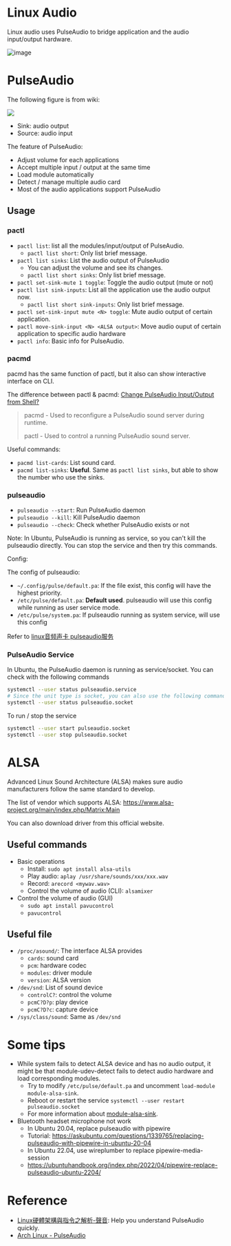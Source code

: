 # Linux Audio

Linux audio uses PulseAudio to bridge application and the audio input/output hardware.

![image](https://user-images.githubusercontent.com/456210/150628760-f983ec96-9624-4ae8-a31e-315dc9504df1.png)

# PulseAudio

The following figure is from wiki:

![](https://upload.wikimedia.org/wikipedia/commons/0/00/Pulseaudio-diagram.svg)

* Sink: audio output
* Source: audio input

The feature of PulseAudio:

* Adjust volume for each applications
* Accept multiple input / output at the same time
* Load module automatically
* Detect / manage multiple audio card
* Most of the audio applications support PulseAudio

## Usage

### pactl

* `pactl list`: list all the modules/input/output of PulseAudio.
  - `pactl list short`: Only list brief message.
* `pactl list sinks`: List the audio output of PulseAudio
  - You can adjust the volume and see its changes.
  - `pactl list short sinks`: Only list brief message.
* `pactl set-sink-mute 1 toggle`: Toggle the audio output (mute or not)
* `pactl list sink-inputs`: List all the application use the audio output now.
  - `pactl list short sink-inputs`: Only list brief message.
* `pactl set-sink-input mute <N> toggle`: Mute audio output of certain application.
* `pactl move-sink-input <N> <ALSA output>`: Move audio ouput of certain application to specific audio hardware
* `pactl info`: Basic info for PulseAudio.

### pacmd

pacmd has the same function of pactl, but it also can show interactive interface on CLI.

The difference between pactl & pacmd: [Change PulseAudio Input/Output from Shell?](https://unix.stackexchange.com/questions/65246/change-pulseaudio-input-output-from-shell)

> pacmd - Used to reconfigure a PulseAudio sound server during runtime.
> 
> pactl - Used to control a running PulseAudio sound server.

Useful commands:

* `pacmd list-cards`: List sound card.
* `pacmd list-sinks`: **Useful**. Same as `pactl list sinks`, but able to show the number who use the sinks.

### pulseaudio

* `pulseaudio --start`: Run PulseAudio daemon
* `pulseaudio --kill`: Kill PulseAudio daemon
* `pulseaudio --check`: Check whether PulseAudio exists or not

Note:
In Ubuntu, PulseAudio is running as service, so you can't kill the pulseaudio directly.
You can stop the service and then try this commands.

Config:

The config of pulseaudio:

* `~/.config/pulse/default.pa`: If the file exist, this config will have the highest priority.
* `/etc/pulse/default.pa`: **Default used**. pulseaudio will use this config while running as user service mode.
* `/etc/pulse/system.pa`: If pulseaudio running as system service, will use this config

Refer to [linux音频声卡 pulseaudio服务](https://blog.csdn.net/qq_42138566/article/details/108626378)

### PulseAudio Service

In Ubuntu, the PulseAudio daemon is running as service/socket.
You can check with the following commands

```bash
systemctl --user status pulseaudio.service
# Since the unit type is socket, you can also use the following commands
systemctl --user status pulseaudio.socket
```

To run / stop the service

```bash
systemctl --user start pulseaudio.socket
systemctl --user stop pulseaudio.socket
```

# ALSA

Advanced Linux Sound Architecture (ALSA) makes sure audio manufacturers follow the same standard to develop.

The list of vendor which supports ALSA: https://www.alsa-project.org/main/index.php/Matrix:Main

You can also download driver from this official website.

## Useful commands
* Basic operations
  - Install: `sudo apt install alsa-utils`
  - Play audio: `aplay /usr/share/sounds/xxx/xxx.wav`
  - Record: `arecord <mywav.wav>`
  - Control the volume of audio (CLI): `alsamixer`
* Control the volume of audio (GUI)
  - `sudo apt install pavucontrol`
  - `pavucontrol`

## Useful file
* `/proc/asound/`: The interface ALSA provides
  - `cards`: sound card
  - `pcm`: hardware codec
  - `modules`: driver module
  - `version`: ALSA version
* `/dev/snd`: List of sound device
  - `controlC?`: control the volume
  - `pcmC?D?p`: play device
  - `pcmC?D?c`: capture device
* `/sys/class/sound`: Same as `/dev/snd`

# Some tips

* While system fails to detect ALSA device and has no audio output, it might be that module-udev-detect fails to detect audio hardware and load corresponding modules.
  - Try to modify `/etc/pulse/default.pa` and uncomment `load-module module-alsa-sink`.
  - Reboot or restart the service `systemctl --user restart pulseaudio.socket`
  - For more information about [module-alsa-sink](https://www.freedesktop.org/wiki/Software/PulseAudio/Documentation/User/Modules/#module-alsa-sink).
* Bluetooth headset microphone not work
  - In Ubuntu 20.04, replace pulseaudio with pipewire
  - Tutorial: https://askubuntu.com/questions/1339765/replacing-pulseaudio-with-pipewire-in-ubuntu-20-04
  - In Ubuntu 22.04, use wireplumber to replace pipewire-media-session
  - https://ubuntuhandbook.org/index.php/2022/04/pipewire-replace-pulseaudio-ubuntu-2204/

# Reference

* [Linux硬體架構與指令之解析-聲音](http://blog.gitdns.org/2017/02/22/pulseaudio/SKNS00008_read.pdf): Help you understand PulseAudio quickly.
* [Arch Linux - PulseAudio](https://wiki.archlinux.org/title/PulseAudio_(%E7%AE%80%E4%BD%93%E4%B8%AD%E6%96%87))
